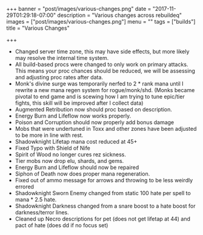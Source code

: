 +++
banner = "post/images/various-changes.png"
date = "2017-11-29T01:29:18-07:00"
description = "Various changes across rebuildeq"
images = ["post/images/various-changes.png"]
menu = ""
tags = ["builds"]
title = "Various Changes"

+++
* Changed server time zone, this may have side effects, but more likely may resolve the internal time system.
* All build-based procs were changed to only work on primary attacks. This means your proc chances should be reduced, we will be assessing and adjusting proc rates after data.
* Monk's divine surge was temporarily nerfed to 2 * rank mana until I rewrite a new mana regen system for rogue/monk/shd. (Monks became pivotal to end game and is scewing how I am trying to tune epic/tier fights, this skill will be improved after I collect data)
* Augmented Retribution now should proc based on description.
* Energy Burn and Lifeflow now works properly.
* Poison and Corruption should now properly add bonus damage
* Mobs that were undertuned in Toxx and other zones have been adjusted to be more in line with rest.
* Shadowknight Lifetap mana cost reduced at 45+
* Fixed Typo with Shield of Nife
* Spirit of Wood no longer cures rez sickness.
* Tier mobs now drop elu, shards, and gems.
* Energy Burn and Lifeflow should now be repaired
* Siphon of Death now does proper mana regeneration.
* Fixed out of ammo message for arrows and throwing to be less weirdly errored
* Shadowknight Sworn Enemy changed from static 100 hate per spell to mana * 2.5 hate.
* Shadowknight Darkness changed from a snare boost to a hate boost for darkness/terror lines.
* Cleaned up Necro descriptions for pet (does not get lifetap at 44) and pact of hate (does dd if no focus set)

<!--more-->